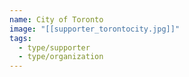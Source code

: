 ```yaml
---
name: City of Toronto
image: "[[supporter_torontocity.jpg]]"
tags:
  - type/supporter
  - type/organization
---
```

